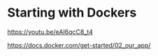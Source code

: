 # Starting with Dockers

https://youtu.be/eAI6qcC8_t4

https://docs.docker.com/get-started/02_our_app/
